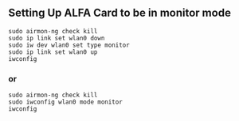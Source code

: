 ## Setting Up ALFA Card to be in monitor mode
```
sudo airmon-ng check kill
sudo ip link set wlan0 down
sudo iw dev wlan0 set type monitor
sudo ip link set wlan0 up
iwconfig
```
### or
```
sudo airmon-ng check kill
sudo iwconfig wlan0 mode monitor
iwconfig
```
